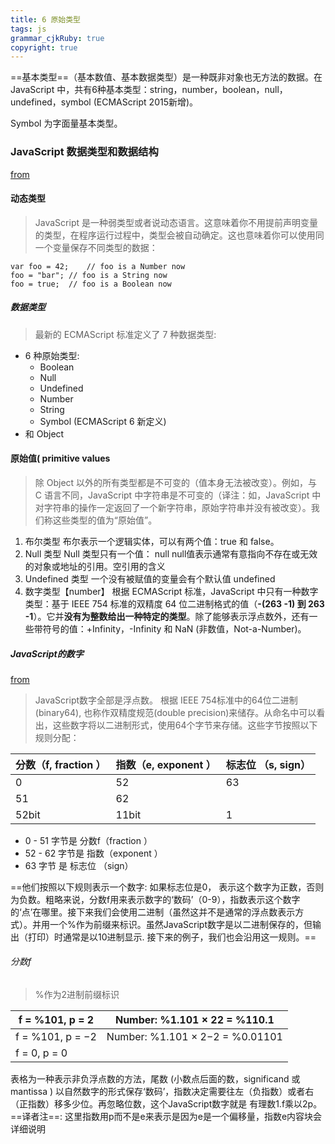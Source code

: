 ```yaml
---
title: 6 原始类型
tags: js
grammar_cjkRuby: true
copyright: true
---
```



==基本类型==（基本数值、基本数据类型）是一种既非对象也无方法的数据。在 JavaScript 中，共有6种基本类型：string，number，boolean，null，undefined，symbol (ECMAScript 2015新增)。

Symbol 为字面量基本类型。

### JavaScript 数据类型和数据结构
[from](https://developer.mozilla.org/zh-CN/docs/Web/JavaScript/Data_structures)

#### 动态类型
> JavaScript 是一种弱类型或者说动态语言。这意味着你不用提前声明变量的类型，在程序运行过程中，类型会被自动确定。这也意味着你可以使用同一个变量保存不同类型的数据：

```
var foo = 42;    // foo is a Number now
foo = "bar"; // foo is a String now
foo = true;  // foo is a Boolean now
```
##### 数据类型
> 最新的 ECMAScript 标准定义了 7 种数据类型:

- 6 种原始类型:
	- Boolean
	- Null
	- Undefined
	- Number
	- String
	- Symbol (ECMAScript 6 新定义)
- 和 Object

#### 原始值( primitive values 
> 除 Object 以外的所有类型都是不可变的（值本身无法被改变）。例如，与 C 语言不同，JavaScript 中字符串是不可变的（译注：如，JavaScript 中对字符串的操作一定返回了一个新字符串，原始字符串并没有被改变）。我们称这些类型的值为“原始值”。

1. 布尔类型
布尔表示一个逻辑实体，可以有两个值：true 和 false。
2. Null 类型
Null 类型只有一个值： null
null值表示通常有意指向不存在或无效的对象或地址的引用。空引用的含义
3. Undefined 类型
一个没有被赋值的变量会有个默认值 undefined
4. 数字类型【number】
根据 ECMAScript 标准，JavaScript 中只有一种数字类型：基于 IEEE 754 标准的双精度 64 位二进制格式的值（**-(263 -1) 到 263 -1**）。它并**没有为整数给出一种特定的类型**。除了能够表示浮点数外，还有一些带符号的值：+Infinity，-Infinity 和 NaN (非数值，Not-a-Number)。

##### JavaScript的数字
[from](https://segmentfault.com/a/1190000017090272)

> JavaScript数字全部是浮点数。 根据 IEEE 754标准中的64位二进制(binary64), 也称作双精度规范(double precision)来储存。从命名中可以看出，这些数字将以二进制形式，使用64个字节来存储。这些字节按照以下规则分配：

| 分数（f, fraction ） | 指数（e, exponent ） | 标志位 （s, sign） |
| -------------------- | -------------------- | ------------------ |
| 0                    | 52                   | 63                 |
| 51                   | 62                   |                    |
| 52bit                | 11bit                | 1                  |

- 0 - 51 字节是 分数f（fraction ）
- 52 - 62 字节是 指数（exponent ）
- 63 字节 是 标志位 （sign）

==他们按照以下规则表示一个数字: 如果标志位是0， 表示这个数字为正数，否则为负数。粗略来说，分数f用来表示数字的‘数码’（0-9），指数表示这个数字的‘点’在哪里。接下来我们会使用二进制（虽然这并不是通常的浮点数表示方式）。并用一个%作为前缀来标识。虽然JavaScript数字是以二进制保存的，但输出（打印）时通常是以10进制显示. 接下来的例子，我们也会沿用这一规则。==

###### 分数f

> %作为2进制前缀标识

| f = %101, p = 2   | Number: %1.101 × 22 = %110.1     |
| ----------------- | -------------------------------- |
| f = %101, p = −2 | Number: %1.101 × 2−2 = %0.01101 |
| f = 0, p = 0      |                                  |

 表格为一种表示非负浮点数的方法，尾数 (小数点后面的数，significand 或 mantissa ) 以自然数字的形式保存‘数码’，指数决定需要往左（负指数）或者右（正指数）移多少位。再忽略位数，这个JavaScript数字就是 有理数1.f乘以2p。
 ==译者注==: 这里指数用p而不是e来表示是因为e是一个偏移量，指数e内容块会详细说明